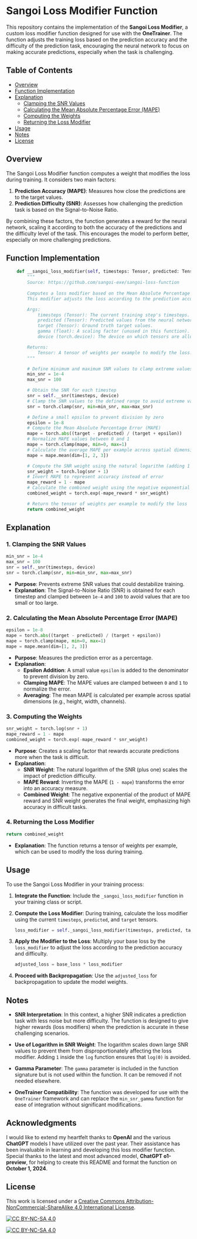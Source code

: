 # Sangoi Loss Modifier Function

This repository contains the implementation of the **Sangoi Loss Modifier**, a custom loss modifier function designed for use with the **OneTrainer**. The function adjusts the training loss based on the prediction accuracy and the difficulty of the prediction task, encouraging the neural network to focus on making accurate predictions, especially when the task is challenging.

## Table of Contents

- [Overview](#overview)
- [Function Implementation](#function-implementation)
- [Explanation](#explanation)
  - [Clamping the SNR Values](#1-clamping-the-snr-values)
  - [Calculating the Mean Absolute Percentage Error (MAPE)](#2-calculating-the-mean-absolute-percentage-error-mape)
  - [Computing the Weights](#3-computing-the-weights)
  - [Returning the Loss Modifier](#4-returning-the-loss-modifier)
- [Usage](#usage)
- [Notes](#notes)
- [License](#license)

## Overview

The Sangoi Loss Modifier function computes a weight that modifies the loss during training. It considers two main factors:

1. **Prediction Accuracy (MAPE)**: Measures how close the predictions are to the target values.
2. **Prediction Difficulty (SNR)**: Assesses how challenging the prediction task is based on the Signal-to-Noise Ratio.

By combining these factors, the function generates a reward for the neural network, scaling it according to both the accuracy of the predictions and the difficulty level of the task. This encourages the model to perform better, especially on more challenging predictions.

## Function Implementation

```python
    def __sangoi_loss_modifier(self, timesteps: Tensor, predicted: Tensor, target: Tensor, gamma: float, device: torch.device) -> Tensor:
        """
        Source: https://github.com/sangoi-exe/sangoi-loss-function
        
        Computes a loss modifier based on the Mean Absolute Percentage Error (MAPE) and the Signal-to-Noise Ratio (SNR).
        This modifier adjusts the loss according to the prediction accuracy and the difficulty of the prediction task.

        Args:
            timesteps (Tensor): The current training step's timesteps.
            predicted (Tensor): Predicted values from the neural network.
            target (Tensor): Ground truth target values.
            gamma (float): A scaling factor (unused in this function).
            device (torch.device): The device on which tensors are allocated.

        Returns:
            Tensor: A tensor of weights per example to modify the loss.
        """

        # Define minimum and maximum SNR values to clamp extreme values
        min_snr = 1e-4
        max_snr = 100

        # Obtain the SNR for each timestep
        snr = self.__snr(timesteps, device)
        # Clamp the SNR values to the defined range to avoid extreme values
        snr = torch.clamp(snr, min=min_snr, max=max_snr)

        # Define a small epsilon to prevent division by zero
        epsilon = 1e-8
        # Compute the Mean Absolute Percentage Error (MAPE)
        mape = torch.abs((target - predicted) / (target + epsilon))
        # Normalize MAPE values between 0 and 1
        mape = torch.clamp(mape, min=0, max=1)
        # Calculate the average MAPE per example across spatial dimensions
        mape = mape.mean(dim=[1, 2, 3])

        # Compute the SNR weight using the natural logarithm (adding 1 to avoid log(0))
        snr_weight = torch.log(snr + 1)
        # Invert MAPE to represent accuracy instead of error
        mape_reward = 1 - mape
        # Calculate the combined weight using the negative exponential of the product of MAPE reward and SNR weight
        combined_weight = torch.exp(-mape_reward * snr_weight)

        # Return the tensor of weights per example to modify the loss
        return combined_weight
```

## Explanation

### 1. Clamping the SNR Values

```python
min_snr = 1e-4
max_snr = 100
snr = self._snr(timesteps, device)
snr = torch.clamp(snr, min=min_snr, max=max_snr)
```

- **Purpose**: Prevents extreme SNR values that could destabilize training.
- **Explanation**: The Signal-to-Noise Ratio (SNR) is obtained for each timestep and clamped between `1e-4` and `100` to avoid values that are too small or too large.

### 2. Calculating the Mean Absolute Percentage Error (MAPE)

```python
epsilon = 1e-8
mape = torch.abs((target - predicted) / (target + epsilon))
mape = torch.clamp(mape, min=0, max=1)
mape = mape.mean(dim=[1, 2, 3])
```

- **Purpose**: Measures the prediction error as a percentage.
- **Explanation**:
  - **Epsilon Addition**: A small value `epsilon` is added to the denominator to prevent division by zero.
  - **Clamping MAPE**: The MAPE values are clamped between `0` and `1` to normalize the error.
  - **Averaging**: The mean MAPE is calculated per example across spatial dimensions (e.g., height, width, channels).

### 3. Computing the Weights

```python
snr_weight = torch.log(snr + 1)
mape_reward = 1 - mape
combined_weight = torch.exp(-mape_reward * snr_weight)
```

- **Purpose**: Creates a scaling factor that rewards accurate predictions more when the task is difficult.
- **Explanation**:
  - **SNR Weight**: The natural logarithm of the SNR (plus one) scales the impact of prediction difficulty.
  - **MAPE Reward**: Inverting the MAPE (`1 - mape`) transforms the error into an accuracy measure.
  - **Combined Weight**: The negative exponential of the product of MAPE reward and SNR weight generates the final weight, emphasizing high accuracy in difficult tasks.

### 4. Returning the Loss Modifier

```python
return combined_weight
```

- **Explanation**: The function returns a tensor of weights per example, which can be used to modify the loss during training.

## Usage

To use the Sangoi Loss Modifier in your training process:

1. **Integrate the Function**: Include the `_sangoi_loss_modifier` function in your training class or script.

2. **Compute the Loss Modifier**: During training, calculate the loss modifier using the current `timesteps`, `predicted`, and `target` tensors.

   ```python
   loss_modifier = self._sangoi_loss_modifier(timesteps, predicted, target, gamma, device)
   ```

3. **Apply the Modifier to the Loss**: Multiply your base loss by the `loss_modifier` to adjust the loss according to the prediction accuracy and difficulty.

   ```python
   adjusted_loss = base_loss * loss_modifier
   ```

4. **Proceed with Backpropagation**: Use the `adjusted_loss` for backpropagation to update the model weights.

## Notes

- **SNR Interpretation**: In this context, a higher SNR indicates a prediction task with less noise but more difficulty. The function is designed to give higher rewards (loss modifiers) when the prediction is accurate in these challenging scenarios.

- **Use of Logarithm in SNR Weight**: The logarithm scales down large SNR values to prevent them from disproportionately affecting the loss modifier. Adding `1` inside the `log` function ensures that `log(0)` is avoided.

- **Gamma Parameter**: The `gamma` parameter is included in the function signature but is not used within the function. It can be removed if not needed elsewhere.

- **OneTrainer Compatibility**: The function was developed for use with the `OneTrainer` framework and can replace the `min_snr_gamma` function for ease of integration without significant modifications.

## Acknowledgments

I would like to extend my heartfelt thanks to **OpenAI** and the various **ChatGPT** models I have utilized over the past year. Their assistance has been invaluable in learning and developing this loss modifier function. Special thanks to the latest and most advanced model, **ChatGPT o1-preview**, for helping to create this README and format the function on **October 1, 2024**.

## License
This work is licensed under a [Creative Commons Attribution-NonCommercial-ShareAlike 4.0 International License][cc-by-nc-sa].

[![CC BY-NC-SA 4.0][cc-by-nc-sa-shield]][cc-by-nc-sa]

[![CC BY-NC-SA 4.0][cc-by-nc-sa-image]][cc-by-nc-sa]

[cc-by-nc-sa]: http://creativecommons.org/licenses/by-nc-sa/4.0/
[cc-by-nc-sa-image]: https://licensebuttons.net/l/by-nc-sa/4.0/88x31.png
[cc-by-nc-sa-shield]: https://img.shields.io/badge/License-CC%20BY--NC--SA%204.0-lightgrey.svg
